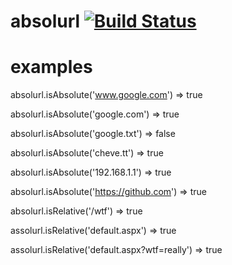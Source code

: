 absolurl [![Build Status](https://travis-ci.org/chevett/absolurl.png)](https://travis-ci.org/chevett/absolurl)
========


examples
=======
absolurl.isAbsolute('www.google.com') => true

absolurl.isAbsolute('google.com') => true

absolurl.isAbsolute('google.txt') => false

absolurl.isAbsolute('cheve.tt') => true

absolurl.isAbsolute('192.168.1.1') => true

absolurl.isAbsolute('https://github.com') => true

absolurl.isRelative('/wtf') => true

assolurl.isRelative('default.aspx') => true

assolurl.isRelative('default.aspx?wtf=really') => true

